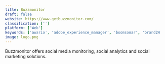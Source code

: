 ```yaml
---
title: Buzzmonitor
draft: false 
website: https://www.getbuzzmonitor.com/
classification: ['']
platform: ['Web']
keywords: ['awario', 'adobe_experience_manager', 'boomsonar', 'brand24', 'brandwatch', 'circleboom', 'curalate', 'germin8', 'intutel', 'mediatoolkit', 'meltwater', 'mentionlytics', 'notify', 'rankur', 'rival_iq', 'soci', 'storyclash', 'tagboard', 'taggbox', 'twilert', 'zenbu', 'mention']
image: logo.png
---
```

Buzzmonitor offers social media monitoring, social analytics and social marketing solutions.